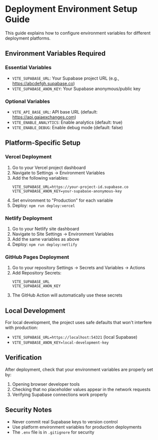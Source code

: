 # Deployment Environment Setup Guide

This guide explains how to configure environment variables for different deployment platforms.

## Environment Variables Required

### Essential Variables
- `VITE_SUPABASE_URL`: Your Supabase project URL (e.g., https://abcdefgh.supabase.co)
- `VITE_SUPABASE_ANON_KEY`: Your Supabase anonymous/public key

### Optional Variables
- `VITE_API_BASE_URL`: API base URL (default: https://api.gaiaexchanges.com)
- `VITE_ENABLE_ANALYTICS`: Enable analytics (default: true)
- `VITE_ENABLE_DEBUG`: Enable debug mode (default: false)

## Platform-Specific Setup

### Vercel Deployment
1. Go to your Vercel project dashboard
2. Navigate to Settings → Environment Variables
3. Add the following variables:
   ```
   VITE_SUPABASE_URL=https://your-project-id.supabase.co
   VITE_SUPABASE_ANON_KEY=your-supabase-anonymous-key
   ```
4. Set environment to "Production" for each variable
5. Deploy: `npm run deploy:vercel`

### Netlify Deployment
1. Go to your Netlify site dashboard
2. Navigate to Site Settings → Environment Variables
3. Add the same variables as above
4. Deploy: `npm run deploy:netlify`

### GitHub Pages Deployment
1. Go to your repository Settings → Secrets and Variables → Actions
2. Add Repository Secrets:
   ```
   VITE_SUPABASE_URL
   VITE_SUPABASE_ANON_KEY
   ```
3. The GitHub Action will automatically use these secrets

## Local Development
For local development, the project uses safe defaults that won't interfere with production:
- `VITE_SUPABASE_URL=https://localhost:54321` (local Supabase)
- `VITE_SUPABASE_ANON_KEY=local-development-key`

## Verification
After deployment, check that your environment variables are properly set by:
1. Opening browser developer tools
2. Checking that no placeholder values appear in the network requests
3. Verifying Supabase connections work properly

## Security Notes
- Never commit real Supabase keys to version control
- Use platform environment variables for production deployments
- The `.env` file is in `.gitignore` for security